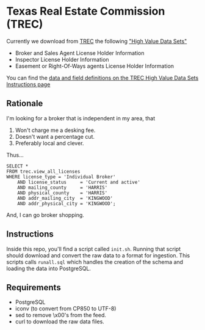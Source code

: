 Texas Real Estate Commission (TREC)
===

Currently we download from [TREC](https://www.trec.texas.gov/) the following ["High Value Data Sets"](https://www.trec.texas.gov/public/high-value-data-sets)

* Broker and Sales Agent License Holder Information
* Inspector License Holder Information
* Easement or Right-Of-Ways agents License Holder Information

You can find the [data and field definitions on the TREC High Value Data Sets Instructions page](https://www.trec.texas.gov/public/trec-public-information-files-instructions)

Rationale 
---

I'm looking for a broker that is independent in my area, that

1. Won't charge me a desking fee.
2. Doesn't want a percentage cut.
3. Preferably local and clever.

Thus...

	SELECT *
	FROM trec.view_all_licenses
	WHERE license_type = 'Individual Broker'
		AND license_status     = 'Current and active'
		AND mailing_county     = 'HARRIS'
		AND physical_county    = 'HARRIS'
		AND addr_mailing_city  = 'KINGWOOD'
		AND addr_physical_city = 'KINGWOOD';

And, I can go broker shopping.

Instructions
---

Inside this repo, you'll find a script called `init.sh`. Running that script should download and convert the raw data to a format for ingestion. This scripts calls `runall.sql` which handles the creation of the schema and loading the data into PostgreSQL.

Requirements
---

* PostgreSQL
* iconv (to convert from CP850 to UTF-8)
* sed to remove \x00's from the feed.
* curl to download the raw data files.
